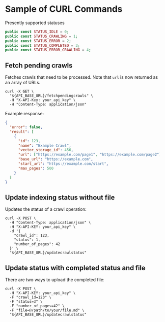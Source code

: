# Sample of CURL Commands

Presently supported statuses

```php
public const STATUS_IDLE = 0;
public const STATUS_CRAWLING = 1;
public const STATUS_ERROR = 2;
public const STATUS_COMPLETED = 3;
public const STATUS_ERROR_CRAWLING = 4;
```

## Fetch pending crawls

Fetches crawls that need to be processed. Note that `url` is now returned as an array of URLs.

```shell
curl -X GET \
  "${API_BASE_URL}/fetchpendingcrawls" \
  -H "X-API-Key: your_api_key" \
  -H "Content-Type: application/json"
```

Example response:
```json
{
  "error": false,
  "result": [
    {
      "id": 123,
      "name": "Example Crawl",
      "vector_storage_id": 456,
      "url": ["https://example.com/page1", "https://example.com/page2"],
      "base_url": "https://example.com",
      "start_url": "https://example.com/start",
      "max_pages": 500
    }
  ]
}
```

## Update indexing status without file

Updates the status of a crawl operation:

```shell
curl -X POST \
  -H "Content-Type: application/json" \
  -H "X-API-KEY: your_api_key" \
  -d '{
    "crawl_id": 123,
    "status": 1,
    "number_of_pages": 42
  }' \
  "${API_BASE_URL}/updatecrawlstatus"
```

## Update status with completed status and file

There are two ways to upload the completed file:

```shell
curl -X POST \
  -H "X-API-KEY: your_api_key" \
  -F "crawl_id=123" \
  -F "status=3" \
  -F "number_of_pages=42" \
  -F "file=@/path/to/your/file.md" \
  "${API_BASE_URL}/updatecrawlstatus"
```